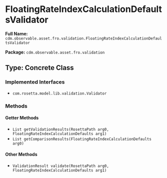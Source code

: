 # FloatingRateIndexCalculationDefaultsValidator

**Full Name:** `cdm.observable.asset.fro.validation.FloatingRateIndexCalculationDefaultsValidator`

**Package:** `cdm.observable.asset.fro.validation`

## Type: Concrete Class

### Implemented Interfaces

- `com.rosetta.model.lib.validation.Validator`

### Methods

#### Getter Methods

- `List getValidationResults(RosettaPath arg0, FloatingRateIndexCalculationDefaults arg1)`
- `List getComparisonResults(FloatingRateIndexCalculationDefaults arg0)`

#### Other Methods

- `ValidationResult validate(RosettaPath arg0, FloatingRateIndexCalculationDefaults arg1)`

